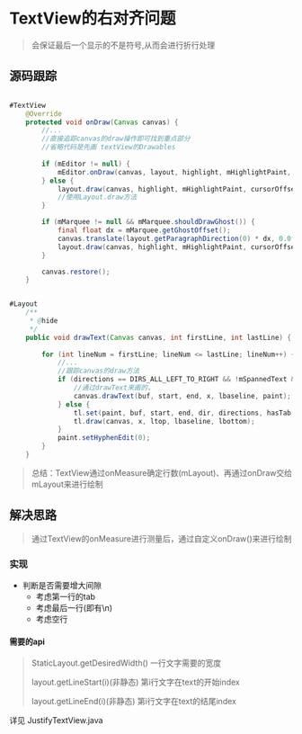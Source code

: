 
#	TextView的右对齐问题

>会保证最后一个显示的不是符号,从而会进行折行处理


## 源码跟踪

```Java

#TextView
	@Override
    protected void onDraw(Canvas canvas) {
        //...
		//直接追踪canvas的draw操作即可找到重点部分
		//省略代码是先画 textView的Drawables
        
        if (mEditor != null) {
            mEditor.onDraw(canvas, layout, highlight, mHighlightPaint, cursorOffsetVertical);
        } else {
            layout.draw(canvas, highlight, mHighlightPaint, cursorOffsetVertical);
			//使用Layout.draw方法
        }

        if (mMarquee != null && mMarquee.shouldDrawGhost()) {
            final float dx = mMarquee.getGhostOffset();
            canvas.translate(layout.getParagraphDirection(0) * dx, 0.0f);
            layout.draw(canvas, highlight, mHighlightPaint, cursorOffsetVertical);
        }

        canvas.restore();
    }

```

```Java

#Layout
	/**
     * @hide
     */
    public void drawText(Canvas canvas, int firstLine, int lastLine) {
        
        for (int lineNum = firstLine; lineNum <= lastLine; lineNum++) {
            //...
			//跟踪canvas的draw方法
            if (directions == DIRS_ALL_LEFT_TO_RIGHT && !mSpannedText && !hasTab) {
                //通过drawText来画的，
                canvas.drawText(buf, start, end, x, lbaseline, paint);
            } else {
                tl.set(paint, buf, start, end, dir, directions, hasTab, tabStops);
                tl.draw(canvas, x, ltop, lbaseline, lbottom);
            }
            paint.setHyphenEdit(0);
        }
    }

```


> 总结：TextView通过onMeasure确定行数(mLayout)、再通过onDraw交给mLayout来进行绘制

## 解决思路

> 通过TextView的onMeasure进行测量后，通过自定义onDraw()来进行绘制

### 实现

*	判断是否需要增大间隙
	*	考虑第一行的tab
	*	考虑最后一行(即有\n)
	*	考虑空行

####	需要的api
	
>	StaticLayout.getDesiredWidth()	一行文字需要的宽度
>
>	layout.getLineStart(i)(非静态)	第i行文字在text的开始index
>
>	layout.getLineEnd(i)(非静态)	第i行文字在text的结尾index


详见 JustifyTextView.java

























